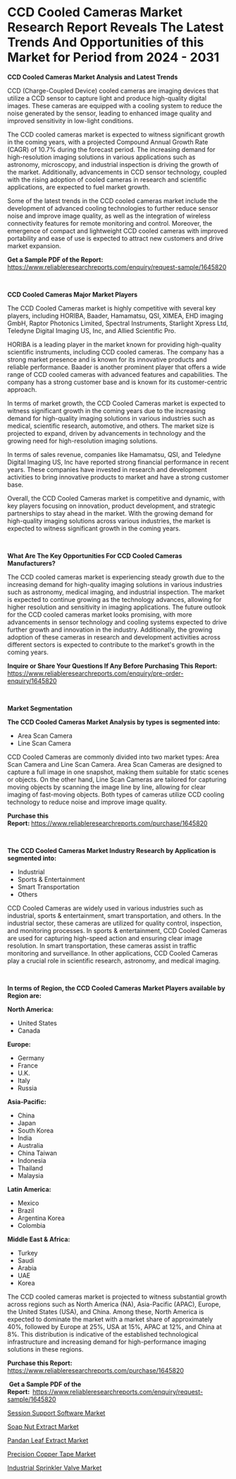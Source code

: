 <p><h1>CCD Cooled Cameras Market Research Report Reveals The Latest Trends And Opportunities of this Market for Period from 2024 - 2031</h1></p><p><strong>CCD Cooled Cameras Market Analysis and Latest Trends</strong></p>
<p><p>CCD (Charge-Coupled Device) cooled cameras are imaging devices that utilize a CCD sensor to capture light and produce high-quality digital images. These cameras are equipped with a cooling system to reduce the noise generated by the sensor, leading to enhanced image quality and improved sensitivity in low-light conditions.</p><p>The CCD cooled cameras market is expected to witness significant growth in the coming years, with a projected Compound Annual Growth Rate (CAGR) of 10.7% during the forecast period. The increasing demand for high-resolution imaging solutions in various applications such as astronomy, microscopy, and industrial inspection is driving the growth of the market. Additionally, advancements in CCD sensor technology, coupled with the rising adoption of cooled cameras in research and scientific applications, are expected to fuel market growth.</p><p>Some of the latest trends in the CCD cooled cameras market include the development of advanced cooling technologies to further reduce sensor noise and improve image quality, as well as the integration of wireless connectivity features for remote monitoring and control. Moreover, the emergence of compact and lightweight CCD cooled cameras with improved portability and ease of use is expected to attract new customers and drive market expansion.</p></p>
<p><strong>Get a Sample PDF of the Report:&nbsp;</strong> <a href="https://www.reliableresearchreports.com/enquiry/request-sample/1645820">https://www.reliableresearchreports.com/enquiry/request-sample/1645820</a></p>
<p>&nbsp;</p>
<p><strong>CCD Cooled Cameras Major Market Players</strong></p>
<p><p>The CCD Cooled Cameras market is highly competitive with several key players, including HORIBA, Baader, Hamamatsu, QSI, XIMEA, EHD imaging GmbH, Raptor Photonics Limited, Spectral Instruments, Starlight Xpress Ltd, Teledyne Digital Imaging US, Inc, and Allied Scientific Pro.</p><p>HORIBA is a leading player in the market known for providing high-quality scientific instruments, including CCD cooled cameras. The company has a strong market presence and is known for its innovative products and reliable performance. Baader is another prominent player that offers a wide range of CCD cooled cameras with advanced features and capabilities. The company has a strong customer base and is known for its customer-centric approach.</p><p>In terms of market growth, the CCD Cooled Cameras market is expected to witness significant growth in the coming years due to the increasing demand for high-quality imaging solutions in various industries such as medical, scientific research, automotive, and others. The market size is projected to expand, driven by advancements in technology and the growing need for high-resolution imaging solutions.</p><p>In terms of sales revenue, companies like Hamamatsu, QSI, and Teledyne Digital Imaging US, Inc have reported strong financial performance in recent years. These companies have invested in research and development activities to bring innovative products to market and have a strong customer base.</p><p>Overall, the CCD Cooled Cameras market is competitive and dynamic, with key players focusing on innovation, product development, and strategic partnerships to stay ahead in the market. With the growing demand for high-quality imaging solutions across various industries, the market is expected to witness significant growth in the coming years.</p></p>
<p>&nbsp;</p>
<p><strong>What Are The Key Opportunities For CCD Cooled Cameras Manufacturers?</strong></p>
<p><p>The CCD cooled cameras market is experiencing steady growth due to the increasing demand for high-quality imaging solutions in various industries such as astronomy, medical imaging, and industrial inspection. The market is expected to continue growing as the technology advances, allowing for higher resolution and sensitivity in imaging applications. The future outlook for the CCD cooled cameras market looks promising, with more advancements in sensor technology and cooling systems expected to drive further growth and innovation in the industry. Additionally, the growing adoption of these cameras in research and development activities across different sectors is expected to contribute to the market's growth in the coming years.</p></p>
<p><strong>Inquire or Share Your Questions If Any Before Purchasing This Report:</strong> <a href="https://www.reliableresearchreports.com/enquiry/pre-order-enquiry/1645820">https://www.reliableresearchreports.com/enquiry/pre-order-enquiry/1645820</a></p>
<p>&nbsp;</p>
<p><strong>Market Segmentation</strong></p>
<p><strong>The CCD Cooled Cameras Market Analysis by types is segmented into:</strong></p>
<p><ul><li>Area Scan Camera</li><li>Line Scan Camera</li></ul></p>
<p><p>CCD Cooled Cameras are commonly divided into two market types: Area Scan Camera and Line Scan Camera. Area Scan Cameras are designed to capture a full image in one snapshot, making them suitable for static scenes or objects. On the other hand, Line Scan Cameras are tailored for capturing moving objects by scanning the image line by line, allowing for clear imaging of fast-moving objects. Both types of cameras utilize CCD cooling technology to reduce noise and improve image quality.</p></p>
<p><strong>Purchase this Report:&nbsp;</strong><a href="https://www.reliableresearchreports.com/purchase/1645820">https://www.reliableresearchreports.com/purchase/1645820</a></p>
<p>&nbsp;</p>
<p><strong>The CCD Cooled Cameras Market Industry Research by Application is segmented into:</strong></p>
<p><ul><li>Industrial</li><li>Sports & Entertainment</li><li>Smart Transportation</li><li>Others</li></ul></p>
<p><p>CCD Cooled Cameras are widely used in various industries such as industrial, sports & entertainment, smart transportation, and others. In the industrial sector, these cameras are utilized for quality control, inspection, and monitoring processes. In sports & entertainment, CCD Cooled Cameras are used for capturing high-speed action and ensuring clear image resolution. In smart transportation, these cameras assist in traffic monitoring and surveillance. In other applications, CCD Cooled Cameras play a crucial role in scientific research, astronomy, and medical imaging.</p></p>
<p>&nbsp;</p>
<p><strong>In terms of Region, the CCD Cooled Cameras Market Players available by Region are:</strong></p>
<p>
    <p> <strong> North America: </strong>
        <ul>
            <li>United States</li>
            <li>Canada</li>
        </ul>
        </p> 
    <p> <strong> Europe: </strong>
        <ul>
            <li>Germany</li>
            <li>France</li>
            <li>U.K.</li>
            <li>Italy</li>
            <li>Russia</li>
        </ul>
        </p> 
    <p> <strong> Asia-Pacific: </strong>
        <ul>
            <li>China</li>
            <li>Japan</li>
            <li>South Korea</li>
            <li>India</li>
            <li>Australia</li>
            <li>China Taiwan</li>
            <li>Indonesia</li>
            <li>Thailand</li>
            <li>Malaysia</li>
        </ul>
        </p> 
    <p> <strong> Latin America: </strong>
        <ul>
            <li>Mexico</li>
            <li>Brazil</li>
            <li>Argentina Korea</li>
            <li>Colombia</li>
        </ul>
        </p> 
    <p> <strong> Middle East & Africa: </strong>
        <ul>
            <li>Turkey</li>
            <li>Saudi</li>
            <li>Arabia</li>
            <li>UAE</li>
            <li>Korea</li>
        </ul>
    </p>
    </p>
<p><p>The CCD cooled cameras market is projected to witness substantial growth across regions such as North America (NA), Asia-Pacific (APAC), Europe, the United States (USA), and China. Among these, North America is expected to dominate the market with a market share of approximately 40%, followed by Europe at 25%, USA at 15%, APAC at 12%, and China at 8%. This distribution is indicative of the established technological infrastructure and increasing demand for high-performance imaging solutions in these regions.</p></p>
<p><strong>Purchase this Report: </strong><a href="https://www.reliableresearchreports.com/purchase/1645820">https://www.reliableresearchreports.com/purchase/1645820</a></p>
<p>&nbsp;<strong>Get a Sample PDF of the Report:&nbsp;&nbsp;</strong><a href="https://www.reliableresearchreports.com/enquiry/request-sample/1645820">https://www.reliableresearchreports.com/enquiry/request-sample/1645820</a></p>
<p><strong></strong></p>
<p><p><a href="https://valiant-lunge-8fe.notion.site/Global-Session-Support-Software-Market-Size-and-Market-Trends-Insights-and-Projections-from-2024-to-4228ce249cd24b78bd900bbed0f94add">Session Support Software Market</a></p><p><a href="https://view.publitas.com/reportprime-1/soap-nut-extract-market-analysis-and-market-size-global-industry-overview-market-segmentation-and-forecast-2024-to-2031/">Soap Nut Extract Market</a></p><p><a href="https://view.publitas.com/reportprime-1/pandan-leaf-extract-market-size-2024-2031-global-industrial-analysis-key-geographical-regions-market-share-top-key-players-product-types-and-forecast-research-report/">Pandan Leaf Extract Market</a></p><p><a href="https://artistic-helicopter-ca9.notion.site/Precision-Copper-Tape-Market-Size-Focuses-on-Market-Dynamics-In-Depth-Analysis-and-Future-Projectio-84fc0de37d774ef5b155de33e0a9146a">Precision Copper Tape Market</a></p><p><a href="https://picayune-night-cbd.notion.site/Industrial-Sprinkler-Valve-Market-Size-and-Examines-its-Market-Scope-with-a-Primary-Focus-on-Growt-f214597353bf4cf080592a7f60fce28f">Industrial Sprinkler Valve Market</a></p></p>